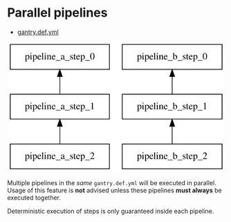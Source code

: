 # Parallel pipelines

* [gantry.def.yml](./gantry.def.yml)

![pipeline.svg](./pipeline.svg)

Multiple pipelines in the *same* `gantry.def.yml` will be executed in
parallel. Usage of this feature is **not** advised unless these pipelines
**must always** be executed together.

Deterministic execution of steps is only guaranteed inside each pipeline.
